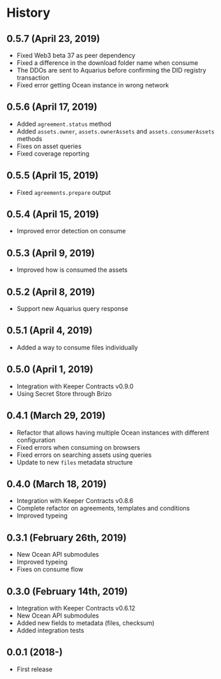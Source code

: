 History
=======

0.5.7 (April 23, 2019)
-------------------------

* Fixed Web3 beta 37 as peer dependency
* Fixed a difference in the download folder name when consume
* The DDOs are sent to Aquarius before confirming the DID registry transaction
* Fixed error getting Ocean instance in wrong network

0.5.6 (April 17, 2019)
-------------------------

* Added `agreement.status` method
* Added `assets.owner`, `assets.ownerAssets` and `assets.consumerAssets` methods
* Fixes on asset queries
* Fixed coverage reporting

0.5.5 (April 15, 2019)
-------------------------

* Fixed `agreements.prepare` output

0.5.4 (April 15, 2019)
-------------------------

* Improved error detection on consume

0.5.3 (April 9, 2019)
-------------------------

* Improved how is consumed the assets

0.5.2 (April 8, 2019)
-------------------------

* Support new Aquarius query response

0.5.1 (April 4, 2019)
-------------------------

* Added a way to consume files individually

0.5.0 (April 1, 2019)
-------------------------

* Integration with Keeper Contracts v0.9.0
* Using Secret Store through Brizo

0.4.1 (March 29, 2019)
-------------------------

* Refactor that allows having multiple Ocean instances with different configuration
* Fixed errors when consuming on browsers
* Fixed errors on searching assets using queries
* Update to new `files` metadata structure

0.4.0 (March 18, 2019)
-------------------------

* Integration with Keeper Contracts v0.8.6
* Complete refactor on agreements, templates and conditions
* Improved typeing

0.3.1 (February 26th, 2019)
-------------------------

* New Ocean API submodules
* Improved typeing
* Fixes on consume flow

0.3.0 (February 14th, 2019)
-------------------------

* Integration with Keeper Contracts v0.6.12
* New Ocean API submodules
* Added new fields to metadata (files, checksum)
* Added integration tests


0.0.1 (2018-)
------------------

* First release